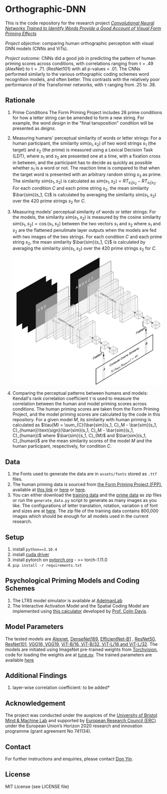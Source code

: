 # Orthographic-DNN
This is the code repository for the research project *[Convolutional Neural Networks Trained to Identify Words Provide a Good Account of Visual Form Priming Effects](https://www.researchsquare.com/article/rs-2289281/v1)*

*Project objective*: comparing human orthographic perception with visual DNN models (CNNs and ViTs).

*Project outcome*: CNNs did a good job in predicting the pattern of human priming scores across conditions, with correlations ranging from τ = .49 (AlexNet) to τ = .71. (ResNet101) with all p-values < .01. The CNNs performed similarly to the various orthographic coding schemes word recognition models, and often better. This contrasts with the relatively poor performance of the Transformer networks, with τ ranging from .25 to .38.

## Rationale
1. Prime Conditions
   The Form Priming Project includes 28 prime conditions for how a letter string can be amended to form a new string. For example, the word $design$ in the "final tansposition" condition will be presented as $deigns$.
2. Measuring humans' perceptual similarity of words or letter strings:
   For a human participant, the similarity $sim(s_1, s_2)$ of two word strings $s_1$ (the target) and $s_2$ (the prime) is measured using a Lexical Decision Task (LDT), where $s_1$ and $s_2$ are presented one at a time, with a fixation cross in between, and the participant has to decide as quickly as possible whether $s_1$ is a word or not. The reaction time is compared to that when the target word is presented with an arbitrary random string $s_3$ as prime. The similarity $sim(s_1, s_2)$ is calculated as $sim(s_1, s_2) = RT_{s_1|s_2} - RT_{s_1|s_3}$. For each condition $C$ and each prime string $s_2$, the mean similarity $\bar{sim}(s_1, C)$ is calculated by averaging the similarity $sim(s_1, s_2)$ over the 420 prime strings $s_2$ for $C$.
3. Measuring models' perceptual similarity of words or letter strings:
   For the models, the similarity $sim(s_1, s_2)$ is measured by the cosine similarity $sim(s_1, s_2) = \cos(s_1, s_2)$ between the two vectors $s_1$ and $s_2$ where $s_1$ and $s_2$ are the flattened penulimate layer outputs when the models are fed with two images of the two strings. For each condition  $C$ and each prime string $s_2$, the mean similarity $\bar{sim}(s_1, C)$ is calculated by averaging the similarity $sim(s_1, s_2)$ over the 420 prime strings $s_2$ for $C$.
   
   ![Example](src/assets/feature_extraction.png)
   
4. Comparing the perceptual patterns between humans and models:
   Kendall's rank correlation coefficient $\tau$ is used to measure the correlation between the human and model priming scores across conditions. The human priming scores are taken from the Form Priming Project, and the model priming scores are calculated by the code in this repository. For a given model $M$, its similarity with human priming is calculated as $\tau(M) = \sum_{C}(\bar{sim}(s_1, C)_M - \bar{sim}(s_1, C)_{human})\text{sign}(\bar{sim}(s_1, C)_M - \bar{sim}(s_1, C)_{human})$
   where $\bar{sim}(s_1, C)_{M}$ and $\bar{sim}(s_1, C)_{human}$ are the mean similarity scores of the model $M$ and the human participant, respectively, for condition $C$.

## Data
1. the Fonts used to generate the data are in `assets/fonts` stored as `.ttf` files.
2. The human priming data is sourced from [the Form Priming Project (FPP)](https://link.springer.com/article/10.3758/s13428-013-0442-y), available at [this link](https://files.warwick.ac.uk/jadelman2/browse#FPP) or [here](src/assets/adelman.xlsx) or [here](src/assets/adelman.csv).
3. You can either download the [training data](https://drive.google.com/file/d/1w6m_57z6lVh97Cr6MJPNQbKYjh877zbL/view?usp=share_link) and the [prime data](https://drive.google.com/file/d/1qDyqdSIzwRQlqmi8kUJ34_G4Dr-qvYzZ/view?usp=sharing) as zip files or run the `generate_data.py` script to generate as many images as you like. The configurations of letter translation, rotation, variation s of font and sizes are at [here](src/utils/data_generate/main.py). The zip file of the training data contains 800,000 images which should be enough for all models used in the current research.

## Setup
1. install `python==3.10.4`
2. install [cuda driver](https://developer.nvidia.com/cuda-downloads)
3. install pytorch on [pytorch.org](pytorch.org) - >= torch-1.11.0
4. `pip install -r requirements.txt`

## Psychological Priming Models and Coding Schemes
1. The LTRS model simulator is available at [AdelmanLab](http://www.adelmanlab.org/ltrs/)
2. The Interactive Activation Model and the Spatial Coding Model are implemented using [this calculator](http://www.pc.rhul.ac.uk/staff/c.davis/SpatialCodingModel/) developed by [Prof. Colin Davis](https://www.bristol.ac.uk/people/person/Colin-Davis-49b9852f-cb91-4196-95cb-509804919a1e/).

## Model Parameters
The tested models are [Alexnet](https://papers.nips.cc/paper/2012/hash/c399862d3b9d6b76c8436e924a68c45b-Abstract.html), [DenseNet169](https://arxiv.org/abs/1608.06993), [EfficientNet-B1](https://arxiv.org/abs/1905.11946)
, [ResNet50, ResNet101](https://arxiv.org/abs/1512.03385), [VGG16, VGG19](https://arxiv.org/abs/1409.1556), [ViT-B/16, ViT-B/32, ViT-L/16 and ViT-L/32](https://arxiv.org/abs/2010.11929). The models are initiated using ImageNet pre-trained weights from [Torchvision](https://pytorch.org/vision/stable/models.html), code for loading the weights are at [tune.py](tune.py). The trained parameters are available [here](https://drive.google.com/file/d/1chprLm5YJXTzgA7KGjEsNFjeZFVZzISG/view?usp=sharing)

## Additional Findings
1. layer-wise correlation coefficient: to be added*

## Acknowledgement
The project was conducted under the auspices of the [University of Bristol Mind & Machine Lab](https://mindandmachine.blogs.bristol.ac.uk/) and supported by [European Research Council (ERC)](https://erc.europa.eu/homepage) under the European Union’s Horizon 2020 research and innovation programme (grant agreement No 741134).

## Contact
For further instructions and enquiries, please contact [Don Yin](mailto:don_yin@outlook.com).

## License
MIT License (see LICENSE file)
